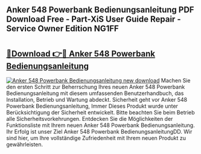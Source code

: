 ## Anker 548 Powerbank Bedienungsanleitung PDF Download Free - Part-XiS User Guide Repair - Service Owner Edition NG1FF

# <h2><a href="http://df31jd.blite.top/?on=Anker+548+Powerbank+Bedienungsanleitung">🔗Download 👉🔴 Anker 548 Powerbank Bedienungsanleitung</a></h2>

[![Anker 548 Powerbank Bedienungsanleitung new download](https://i.imgur.com/lujVjoI.png)](http://df31jd.blite.top/?on=Anker+548+Powerbank+Bedienungsanleitung)
Machen Sie den ersten Schritt zur Beherrschung Ihres neuen Anker 548 Powerbank Bedienungsanleitung mit diesem umfassenden Benutzerhandbuch, das Installation, Betrieb und Wartung abdeckt. Sicherheit geht vor Anker 548 Powerbank Bedienungsanleitung, Immer Dieses Produkt wurde unter Berücksichtigung der Sicherheit entwickelt. Bitte beachten Sie beim Betrieb alle Sicherheitsvorkehrungen. Entdecken Sie die Möglichkeiten der Funktionsliste mit Ihrem neuen Anker 548 Powerbank Bedienungsanleitung. Ihr Erfolg ist unser Ziel Anker 548 Powerbank BedienungsanleitungDD. Wir sind hier, um Ihre vollständige Zufriedenheit mit Ihrem neuen Produkt zu gewährleisten.
